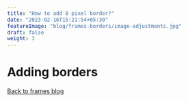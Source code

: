 ```yaml
---
title: "How to add 8 pixel border?"
date: "2023-02-16T15:21:54+05:30"
featureImage: "blog/frames-borders/image-adjustments.jpg"
draft: false
weight: 3
---
```


# Adding borders


[Back to frames blog](/blog/frames-borders)
